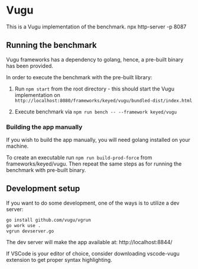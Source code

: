 #  Vugu

This is a Vugu implementation of the benchmark.
npx http-server -p 8087

## Running the benchmark

Vugu frameworks has a dependency to golang, hence, a pre-built binary has been provided.

In order to execute the benchmark with the pre-built library:

1. Run `npm start` from the root directory - this should start the Vugu implementation on `http://localhost:8080/frameworks/keyed/vugu/bundled-dist/index.html`

2. Execute benchmark via `npm run bench -- --framework keyed/vugu`

### Building the app manually

If you wish to build the app manually, you will need golang installed on your machine.

To create an executable run `npm run build-prod-force` from frameworks/keyed/vugu.
Then repeat the same steps as for running the benchmark with pre-built binary.


## Development setup
If you want to do some development, one of the ways is to utilize a dev server:

```sh
go install github.com/vugu/vgrun
go work use .
vgrun devserver.go
```

The dev server will make the app available at: http://localhost:8844/

If VSCode is your editor of choice, consider downloading vscode-vugu extension to get proper syntax highlighting.
